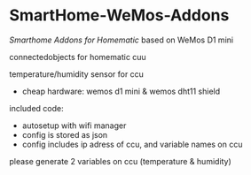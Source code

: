 # SmartHome-WeMos-Addons
*Smarthome Addons for Homematic* based on WeMos D1 mini

connectedobjects for homematic cuu

temperature/humidity sensor for ccu
* cheap hardware: wemos d1 mini & wemos dht11 shield

included code:
* autosetup with wifi manager
* config is stored as json
* config includes ip adress of ccu, and variable names on ccu


please generate 2 variables on ccu (temperature & humidity)


  
 
